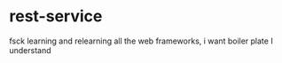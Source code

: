 # rest-service
fsck learning and relearning all the web frameworks, i want boiler plate I understand

